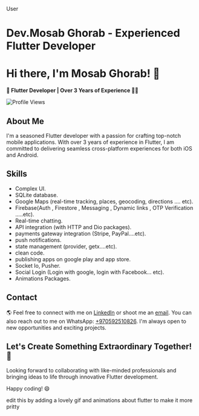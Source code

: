 User
<!DOCTYPE html>
<html>
<head>
  <h1>Dev.Mosab Ghorab - Experienced Flutter Developer</h1>
</head>
<body>

  <h1>Hi there, I'm Mosab Ghorab! 👋</h1>

  <p><strong>🚀 Flutter Developer | Over 3 Years of Experience 📱✨</strong></p>

  <img alt="Profile Views" src="https://komarev.com/ghpvc/?username=your-github-username&color=blue">

  <h2>About Me</h2>

  <p>
    I'm a seasoned Flutter developer with a passion for crafting top-notch mobile applications. With over 3 years of experience in Flutter, I am committed to delivering seamless cross-platform experiences for both iOS and Android.
  </p>

  <h2>Skills</h2>

  <ul>
    <li>Complex UI.</li>
    <li>SQLite database.</li>
    <li>Google Maps (real-time tracking, places, geocoding, directions .... etc).</li>
    <li>Firebase(Auth , Firestore , Messaging , Dynamic links , OTP Verification .....etc).</li>
    <li>Real-time chatting.</li>
    <li>API integration (with HTTP and Dio packages).</li>
    <li>payments gateway integration (Stripe, PayPal....etc).</li>
    <li>push notifications.</li>
    <li>state management (provider, getx....etc).</li>
    <li>clean code.</li>
    <li>publishing apps on google play and app store.</li>
    <li>Socket Io, Pusher.</li>
    <li>Social Login (Login with google, login with Facebook... etc).</li>
    <li>Animations Packages. </li>
     
  </ul>

  <h2>Contact</h2>

<p>
    🌎 Feel free to connect with me on <a href="your-linkedin-profile">LinkedIn</a> or shoot me an <a href="mailto:your-email@example.com">email</a>. You can also reach out to me on WhatsApp: <a href="https://wa.me/+970592510826">+970592510826</a>. I'm always open to new opportunities and exciting projects.
  </p>

  <h2>Let's Create Something Extraordinary Together! 🤝</h2>

  <p>
    Looking forward to collaborating with like-minded professionals and bringing ideas to life through innovative Flutter development.
  </p>

  <p>
    Happy coding! 😄
 


<!--
**mosabghorab/mosabghorab** is a ✨ _special_ ✨ repository because its `README.md` (this file) appears on your GitHub profile.

Here are some ideas to get you started:

- 🔭 I’m currently working on ...
- 🌱 I’m currently learning ...
- 👯 I’m looking to collaborate on ...
- 🤔 I’m looking for help with ...
- 💬 Ask me about ...
- 📫 How to reach me: ...
- 😄 Pronouns: ...
- ⚡ Fun fact: ...
-->


edit this by adding a lovely gif and animations about flutter to make it more pritty

